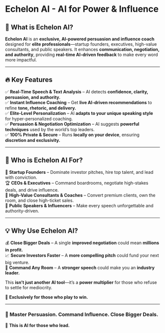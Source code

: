 # **Echelon AI** - AI for Power & Influence  

## **🚀 What is Echelon AI?**  
**Echelon AI** is an **exclusive, AI-powered persuasion and influence coach** designed for **elite professionals**—startup founders, executives, high-value consultants, and public speakers. It enhances **communication, negotiation, and authority**, providing **real-time AI-driven feedback** to make every word more impactful.  

---  

## **🔥 Key Features**  
✅ **Real-Time Speech & Text Analysis** – AI detects **confidence, clarity, persuasion, and authority.**  
✅ **Instant Influence Coaching** – Get **live AI-driven recommendations** to refine **tone, rhetoric, and delivery.**  
✅ **Elite-Level Personalization** – AI **adapts to your unique speaking style** for hyper-personalized coaching.  
✅ **Persuasion & Negotiation Optimization** – AI suggests **powerful techniques** used by the world’s top leaders.  
✅ **100% Private & Secure** – Runs **locally on your device**, ensuring **discretion and exclusivity.**  

---  

## **👑 Who is Echelon AI For?**  
🚀 **Startup Founders** – Dominate investor pitches, hire top talent, and lead with conviction.  
🏆 **CEOs & Executives** – Command boardrooms, negotiate high-stakes deals, and drive influence.  
💼 **High-Value Consultants & Coaches** – Convert premium clients, own the room, and close high-ticket sales.  
🎤 **Public Speakers & Influencers** – Make every speech unforgettable and authority-driven.  

---  

## **💡 Why Use Echelon AI?**  
💰 **Close Bigger Deals** – A single **improved negotiation** could mean **millions in profit.**  
📈 **Secure Investors Faster** – A **more compelling pitch** could fund your next big venture.  
🎤 **Command Any Room** – A **stronger speech** could make you an **industry leader.**  

This **isn’t just another AI tool**—it’s a **power multiplier** for those who refuse to settle for mediocrity.  

🚀 **Exclusively for those who play to win.**  

--- 

### **💎 Master Persuasion. Command Influence. Close Bigger Deals.**  
🚀 **This is AI for those who lead.**  
